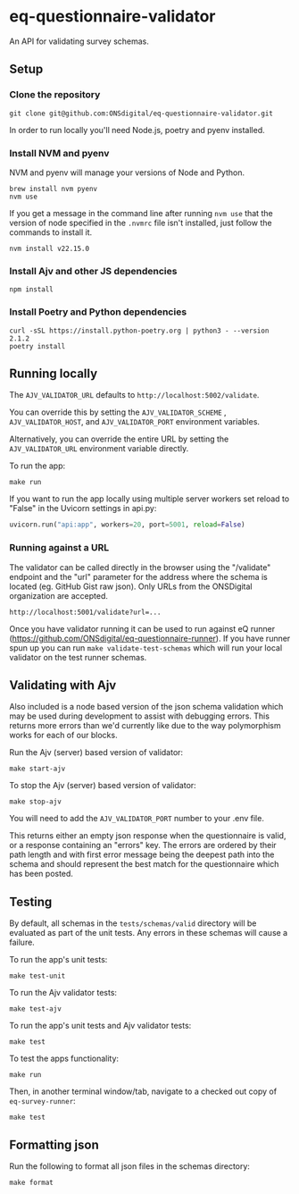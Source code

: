 # eq-questionnaire-validator

An API for validating survey schemas.


## Setup

### Clone the repository

``` shell
git clone git@github.com:ONSdigital/eq-questionnaire-validator.git
```

In order to run locally you'll need Node.js, poetry and pyenv installed.

### Install NVM and pyenv

NVM and pyenv will manage your versions of Node and Python.
``` shell
brew install nvm pyenv
nvm use
```

If you get a message in the command line after running `nvm use` that the version of node specified in the `.nvmrc` file isn't installed, just follow the commands to install it.

``` shell
nvm install v22.15.0
```

### Install Ajv and other JS dependencies
``` shell
npm install
```

### Install Poetry and Python dependencies
``` shell
curl -sSL https://install.python-poetry.org | python3 - --version 2.1.2
poetry install
```

## Running locally

The `AJV_VALIDATOR_URL` defaults to `http://localhost:5002/validate`.

You can override this by setting the `AJV_VALIDATOR_SCHEME` , `AJV_VALIDATOR_HOST`, and `AJV_VALIDATOR_PORT` environment variables.

Alternatively, you can override the entire URL by setting the `AJV_VALIDATOR_URL` environment variable directly.

To run the app:
``` shell
make run
```

If you want to run the app locally using multiple server workers set reload to "False" in the Uvicorn settings in api.py:
``` python
uvicorn.run("api:app", workers=20, port=5001, reload=False)
```

### Running against a URL

The validator can be called directly in the browser using the "/validate" endpoint and the "url" parameter for the address where the schema is located (eg. GitHub Gist raw json). Only URLs from the ONSDigital organization are accepted.
```
http://localhost:5001/validate?url=...
```

Once you have validator running it can be used to run against eQ runner (https://github.com/ONSdigital/eq-questionnaire-runner). If you have runner spun up you can run `make validate-test-schemas` which will run your local validator on the test runner schemas.


## Validating with Ajv

Also included is a node based version of the json schema validation which may be used during development to assist with
debugging errors. This returns more errors than we'd currently like due to the way polymorphism works for each of our
blocks.

Run the Ajv (server) based version of validator:
``` shell
make start-ajv
```

To stop the Ajv (server) based version of validator:
``` shell
make stop-ajv
```
You will need to add the `AJV_VALIDATOR_PORT` number to your .env file.

This returns either an empty json response when the questionnaire is valid, or a response containing an "errors" key.
The errors are ordered by their path length and with first error message being the deepest path into the schema and
should represent the best match for the questionnaire which has been posted.


## Testing

By default, all schemas in the `tests/schemas/valid` directory will be evaluated as part of the unit tests.
Any errors in these schemas will cause a failure.

To run the app's unit tests:
``` shell
make test-unit
```

To run the Ajv validator tests:

``` shell
make test-ajv
```

To run the app's unit tests and Ajv validator tests:
``` shell
make test
```

To test the apps functionality:
``` shell
make run
```

Then, in another terminal window/tab, navigate to a checked out copy of `eq-survey-runner`:
``` shell
make test
```


## Formatting json

Run the following to format all json files in the schemas directory:

``` shell
make format
```
